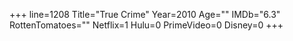 +++
line=1208
Title="True Crime"
Year=2010
Age=""
IMDb="6.3"
RottenTomatoes=""
Netflix=1
Hulu=0
PrimeVideo=0
Disney=0
+++

